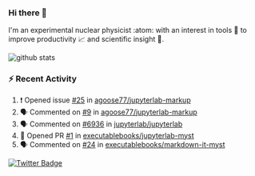 ### Hi there 👋 

I'm an experimental nuclear physicist :atom: with an interest in tools :wrench: to improve productivity :chart_with_upwards_trend: and scientific insight :telescope:.

![github stats](https://github-readme-stats.vercel.app/api?username=agoose77&show_icons=true&hide_rank=true&hide_title=true&bg_color=30,e76445,904e95&text_color=efe3ec&icon_color=efe3ec)
<!--
**agoose77/agoose77** is a ✨ _special_ ✨ repository because its `README.md` (this file) appears on your GitHub profile.

Here are some ideas to get you started:

- 🔭 I’m currently working on ...
- 🌱 I’m currently learning ...
- 👯 I’m looking to collaborate on ...
- 🤔 I’m looking for help with ...
- 💬 Ask me about ...
- 📫 How to reach me: ...
- 😄 Pronouns: ...
- ⚡ Fun fact: ...
-->

### :zap: Recent Activity
<!--START_SECTION:activity-->
1. ❗️ Opened issue [#25](https://github.com/agoose77/jupyterlab-markup/issues/25) in [agoose77/jupyterlab-markup](https://github.com/agoose77/jupyterlab-markup)
2. 🗣 Commented on [#9](https://github.com/agoose77/jupyterlab-markup/issues/9) in [agoose77/jupyterlab-markup](https://github.com/agoose77/jupyterlab-markup)
3. 🗣 Commented on [#6936](https://github.com/jupyterlab/jupyterlab/issues/6936) in [jupyterlab/jupyterlab](https://github.com/jupyterlab/jupyterlab)
4. 💪 Opened PR [#1](https://github.com/executablebooks/jupyterlab-myst/pull/1) in [executablebooks/jupyterlab-myst](https://github.com/executablebooks/jupyterlab-myst)
5. 🗣 Commented on [#24](https://github.com/executablebooks/markdown-it-myst/issues/24) in [executablebooks/markdown-it-myst](https://github.com/executablebooks/markdown-it-myst)
<!--END_SECTION:activity-->


[![Twitter Badge](https://img.shields.io/twitter/follow/agoose77?style=flat-square&logo=Twitter&logoColor=white&color=cornflowerblue)](https://twitter.com/agoose77)
